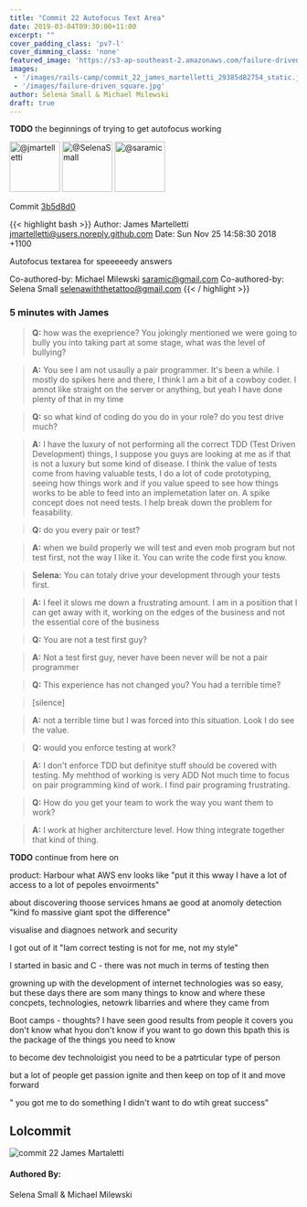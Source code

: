 ```yaml
---
title: "Commit 22 Autofocus Text Area"
date: 2019-03-04T09:30:00+11:00
excerpt: ""
cover_padding_class: 'pv7-l'
cover_dimming_class: 'none'
featured_image: 'https://s3-ap-southeast-2.amazonaws.com/failure-driven-blog/railscamp-24-woodfield-hobart/commit_22_james_martelletti_29385d82754.gif'
images:
 - '/images/rails-camp/commit_22_james_martelletti_29385d82754_static.jpg'
 - '/images/failure-driven_square.jpg'
author: Selena Small & Michael Milewski 
draft: true
---
```


**TODO** the beginnings of trying to get autofocus working

<img alt="@jmartelletti" src="//github.com/jmartelletti.png" style="display: inline; width: 88px;" height="88" />
<img alt="@SelenaSmall" src="//github.com/SelenaSmall.png" style="display: inline; width: 88px;" height="88" />
<img alt="@saramic" src="//github.com/saramic.png" style="display: inline; width: 88px;" height="88" />

Commit [3b5d8d0](https://github.com/failure-driven/railscamp-search-term/commit/3b5d8d0860f4b4ba0722a668717265fae7a9be7a)

{{< highlight bash >}}
Author: James Martelletti <jmartelletti@users.noreply.github.com>
Date:   Sun Nov 25 14:58:30 2018 +1100

Autofocus textarea for speeeeedy answers

Co-authored-by: Michael Milewski <saramic@gmail.com>
Co-authored-by: Selena Small <selenawiththetattoo@gmail.com>
{{< / highlight >}}

### 5 minutes with James

> **Q:** how was the exeprience? You jokingly mentioned we were going to bully
> you into taking part at some stage, what was the level of bullying?

> **A:** You see I am not usaully a pair programmer. It's been a while. I
> mostly do spikes here and there, I think I am a bit of a cowboy coder. I
> amnot like straight on the server or anything, but yeah I have done plenty of
> that in my time

> **Q:** so what kind of coding do you do in your role? do you test drive much?

> **A:** I have the luxury of not performing all the correct TDD (Test Driven
> Development) things, I suppose you guys are looking at me as if that is not a
> luxury but some kind of disease. I think the value of tests come from having
> valuable tests, I do a lot of code prototyping, seeing how things work and if
> you value speed to see how things works to be able to feed into an
> implemetation later on. A spike concept does not need tests. I help break
> down the problem for feasability.

> **Q:** do you every pair or test?

> **A:** when we build properly we will test and even mob program but not test
> first, not the way I like it. You can write the code first you know.

> **Selena:** You can totaly drive your development through your tests first.

> **A:** I feel it slows me down a frustrating amount. I am in a position that
> I can get away with it, working on the edges of the business and not the
> essential core of the business

> **Q:** You are not a test first guy?

> **A:** Not a test first guy, never have been never will be not a pair
> programmer

> **Q:** This experience has not changed you? You had a terrible time?

> [silence]

> **A:** not a terrible time but I was forced into this situation. Look I do
> see the value.

> **Q:** would you enforce testing at work?

> **A:** I don't enforce TDD but definitye stuff should be covered with
> testing. My mehthod of working is very ADD Not much time to focus on pair
> programming kind of work. I find pair programing frustrating.

> **Q:** How do you get your team to work the way you want them to work?

> **A:** I work at higher architercture level. How thing integrate together
> that kind of thing.

**TODO** continue from here on

product: Harbour what AWS env looks like
"put it this wway I have a lot of access to a lot of pepoles envoirments"

about discovering thoose services hmans ae good at anomoly detection
"kind fo massive giant spot the difference"

visualise and diagnoes network and security

I got out of it "Iam correct testing is not for me, not my style"

I started in basic and C - there was not much in terms of testing then

growning up with the development of internet technologies was so easy, but
these days there are som many things to know and where these concpets,
technologies, netowrk libarries and where they came from

Boot camps - thoughts? I have seen good results from people
it covers you don't know what hyou don't know if you want to go down this
bpath this is the package of the things you need to know

to become dev technoloigist you need to be a patrticular type of person

but a lot of people get passion ignite and then keep on top of it and move
forward

" you got me to do something I didn't want to do wtih great success"

## Lolcommit

![commit 22 James Martaletti](https://s3-ap-southeast-2.amazonaws.com/failure-driven-blog/railscamp-24-woodfield-hobart/commit_22_james_martelletti_29385d82754.gif)

#### Authored By:

Selena Small & Michael Milewski
